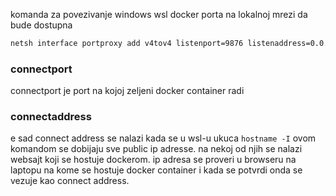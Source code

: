 komanda za povezivanje windows wsl docker porta na lokalnoj mrezi da bude dostupna

```cmd
netsh interface portproxy add v4tov4 listenport=9876 listenaddress=0.0.0.0 connectport=9876 connectaddress=172.25.46.107

```

### connectport
connectport je port na kojoj zeljeni docker container radi
### connectaddress
e sad connect address se nalazi kada se u wsl-u ukuca `hostname -I` ovom komandom 
se dobijaju sve public ip adresse. na nekoj od njih se nalazi websajt koji se hostuje dockerom. 
ip adresa se proveri u browseru na laptopu  na kome se hostuje docker container i kada se potvrdi onda se vezuje kao connect address.

